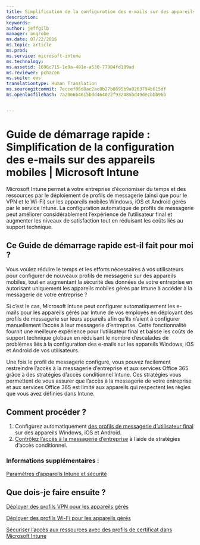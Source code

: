 ```yaml
---
title: Simplification de la configuration des e-mails sur des appareils mobiles | Microsoft Intune
description: 
keywords: 
author: jeffgilb
manager: angrobe
ms.date: 07/22/2016
ms.topic: article
ms.prod: 
ms.service: microsoft-intune
ms.technology: 
ms.assetid: 1696c715-1e9a-401e-a530-77904fd189ad
ms.reviewer: pchacon
ms.suite: ems
translationtype: Human Translation
ms.sourcegitcommit: 7eccef06d8ac2ac8b27b8695b9a0263794b615df
ms.openlocfilehash: 7a2066b4615bdd464022f932485bd49decbbb96b


---
```


# Guide de démarrage rapide : Simplification de la configuration des e-mails sur des appareils mobiles | Microsoft Intune
Microsoft Intune permet à votre entreprise d’économiser du temps et des ressources par le déploiement de profils de messagerie (ainsi que pour le VPN et le Wi-Fi) sur les appareils mobiles Windows, iOS et Android gérés par le service Intune. La configuration automatique de profils de messagerie peut améliorer considérablement l’expérience de l’utilisateur final et augmenter les niveaux de satisfaction tout en réduisant les coûts liés au support technique.

## Ce Guide de démarrage rapide est-il fait pour moi ?
Vous voulez réduire le temps et les efforts nécessaires à vos utilisateurs pour configurer de nouveaux profils de messagerie sur des appareils mobiles, tout en augmentant la sécurité des données de votre entreprise en autorisant uniquement les appareils mobiles gérés par Intune à accéder à la messagerie de votre entreprise ?

Si c’est le cas, Microsoft Intune peut configurer automatiquement les e-mails pour les appareils gérés par Intune de vos employés en déployant des profils de messagerie sur leurs appareils afin qu’ils n’aient à configurer manuellement l’accès à leur messagerie d’entreprise. Cette fonctionnalité fournit une meilleure expérience pour l’utilisateur final et baisse les coûts de support technique globaux en réduisant le nombre d’escalades de problèmes liés à la configuration des e-mails sur les appareils Windows, iOS et Android de vos utilisateurs.

Une fois le profil de messagerie configuré, vous pouvez facilement restreindre l’accès à la messagerie d’entreprise et aux services Office 365 grâce à des stratégies d’accès conditionnel Intune. Ces stratégies vous permettent de vous assurer que l’accès à la messagerie de votre entreprise et aux services Office 365 est limité aux appareils qui respectent les règles que vous avez définies dans Intune.

## Comment procéder ?
1.  Configurez automatiquement [ des profils de messagerie d’utilisateur final](/intune/deploy-use/configure-access-to-corporate-email-using-email-profiles-with-microsoft-intune) sur des appareils Windows, iOS et Android.
2.  [Contrôlez l’accès à la messagerie d’entreprise](/intune/deploy-use/restrict-access-to-email-and-o365-services-with-microsoft-intune) à l’aide de stratégies d’accès conditionnel.


### Informations supplémentaires :
[Paramètres d’appareils Intune et sécurité](/intune/deploy-use/manage-settings-and-features-on-your-devices-with-microsoft-intune-policies)

## Que dois-je faire ensuite ?
[Déployer des profils VPN pour les appareils gérés](/intune/deploy-use/vpn-connections-in-microsoft-intune)

[Déployer des profils Wi-Fi pour les appareils gérés](/intune/deploy-use/wi-fi-connections-in-microsoft-intune)

[Sécuriser l’accès aux ressources avec des profils de certificat dans Microsoft Intune](/intune/deploy-use/secure-resource-access-with-certificate-profiles)



<!--HONumber=Jul16_HO4-->


